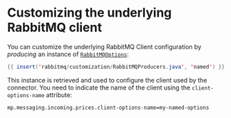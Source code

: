 # Customizing the underlying RabbitMQ client

You can customize the underlying RabbitMQ Client configuration by
*producing* an instance of
[`RabbitMQOptions`](https://vertx.io/docs/apidocs/io/vertx/rabbitmq/RabbitMQOptions.html):

``` java
{{ insert('rabbitmq/customization/RabbitMQProducers.java', 'named') }}
```

This instance is retrieved and used to configure the client used by the
connector. You need to indicate the name of the client using the
`client-options-name` attribute:

    mp.messaging.incoming.prices.client-options-name=my-named-options
